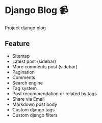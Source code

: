 # Django Blog 📹

Project django blog

## Feature

- Sitemap
- Latest post (sidebar)
- More comments post (sidebar)
- Pagination
- Comments
- Search engine
- Tag system
- Post recommendation or related by tags
- Share via Email
- Markdown post body
- Custom django tags
- Custom django filters